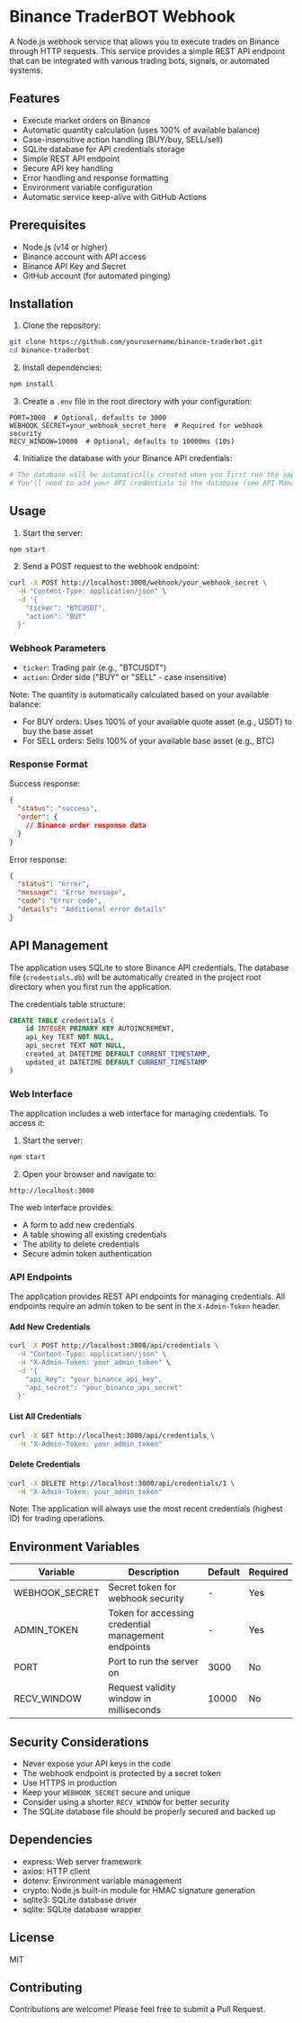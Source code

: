 # Binance TraderBOT Webhook

A Node.js webhook service that allows you to execute trades on Binance through HTTP requests. This service provides a simple REST API endpoint that can be integrated with various trading bots, signals, or automated systems.

## Features

- Execute market orders on Binance
- Automatic quantity calculation (uses 100% of available balance)
- Case-insensitive action handling (BUY/buy, SELL/sell)
- SQLite database for API credentials storage
- Simple REST API endpoint
- Secure API key handling
- Error handling and response formatting
- Environment variable configuration
- Automatic service keep-alive with GitHub Actions

## Prerequisites

- Node.js (v14 or higher)
- Binance account with API access
- Binance API Key and Secret
- GitHub account (for automated pinging)

## Installation

1. Clone the repository:
```bash
git clone https://github.com/yourusername/binance-traderbot.git
cd binance-traderbot
```

2. Install dependencies:
```bash
npm install
```

3. Create a `.env` file in the root directory with your configuration:
```env
PORT=3000  # Optional, defaults to 3000
WEBHOOK_SECRET=your_webhook_secret_here  # Required for webhook security
RECV_WINDOW=10000  # Optional, defaults to 10000ms (10s)
```

4. Initialize the database with your Binance API credentials:
```bash
# The database will be automatically created when you first run the application
# You'll need to add your API credentials to the database (see API Management section)
```

## Usage

1. Start the server:
```bash
npm start
```

2. Send a POST request to the webhook endpoint:
```bash
curl -X POST http://localhost:3000/webhook/your_webhook_secret \
  -H "Content-Type: application/json" \
  -d '{
    "ticker": "BTCUSDT",
    "action": "BUY"
  }'
```

### Webhook Parameters

- `ticker`: Trading pair (e.g., "BTCUSDT")
- `action`: Order side ("BUY" or "SELL" - case insensitive)

Note: The quantity is automatically calculated based on your available balance:
- For BUY orders: Uses 100% of your available quote asset (e.g., USDT) to buy the base asset
- For SELL orders: Sells 100% of your available base asset (e.g., BTC)

### Response Format

Success response:
```json
{
  "status": "success",
  "order": {
    // Binance order response data
  }
}
```

Error response:
```json
{
  "status": "error",
  "message": "Error message",
  "code": "Error code",
  "details": "Additional error details"
}
```

## API Management

The application uses SQLite to store Binance API credentials. The database file (`credentials.db`) will be automatically created in the project root directory when you first run the application.

The credentials table structure:
```sql
CREATE TABLE credentials (
    id INTEGER PRIMARY KEY AUTOINCREMENT,
    api_key TEXT NOT NULL,
    api_secret TEXT NOT NULL,
    created_at DATETIME DEFAULT CURRENT_TIMESTAMP,
    updated_at DATETIME DEFAULT CURRENT_TIMESTAMP
)
```

### Web Interface

The application includes a web interface for managing credentials. To access it:

1. Start the server:
```bash
npm start
```

2. Open your browser and navigate to:
```
http://localhost:3000
```

The web interface provides:
- A form to add new credentials
- A table showing all existing credentials
- The ability to delete credentials
- Secure admin token authentication

### API Endpoints

The application provides REST API endpoints for managing credentials. All endpoints require an admin token to be sent in the `X-Admin-Token` header.

#### Add New Credentials
```bash
curl -X POST http://localhost:3000/api/credentials \
  -H "Content-Type: application/json" \
  -H "X-Admin-Token: your_admin_token" \
  -d '{
    "api_key": "your_binance_api_key",
    "api_secret": "your_binance_api_secret"
  }'
```

#### List All Credentials
```bash
curl -X GET http://localhost:3000/api/credentials \
  -H "X-Admin-Token: your_admin_token"
```

#### Delete Credentials
```bash
curl -X DELETE http://localhost:3000/api/credentials/1 \
  -H "X-Admin-Token: your_admin_token"
```

Note: The application will always use the most recent credentials (highest ID) for trading operations.

## Environment Variables

| Variable | Description | Default | Required |
|----------|-------------|---------|----------|
| WEBHOOK_SECRET | Secret token for webhook security | - | Yes |
| ADMIN_TOKEN | Token for accessing credential management endpoints | - | Yes |
| PORT | Port to run the server on | 3000 | No |
| RECV_WINDOW | Request validity window in milliseconds | 10000 | No |

## Security Considerations

- Never expose your API keys in the code
- The webhook endpoint is protected by a secret token
- Use HTTPS in production
- Keep your `WEBHOOK_SECRET` secure and unique
- Consider using a shorter `RECV_WINDOW` for better security
- The SQLite database file should be properly secured and backed up

## Dependencies

- express: Web server framework
- axios: HTTP client
- dotenv: Environment variable management
- crypto: Node.js built-in module for HMAC signature generation
- sqlite3: SQLite database driver
- sqlite: SQLite database wrapper

## License

MIT

## Contributing

Contributions are welcome! Please feel free to submit a Pull Request. 